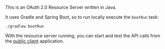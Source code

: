This is an OAuth 2.0 Resource Server written in Java.

It uses Gradle and Spring Boot, so to run locally execute the `bootRun` task:

```shell
./gradlew bootRun
```

With the resource server running, you can start and test the API calls from the [public client](../client) application.
